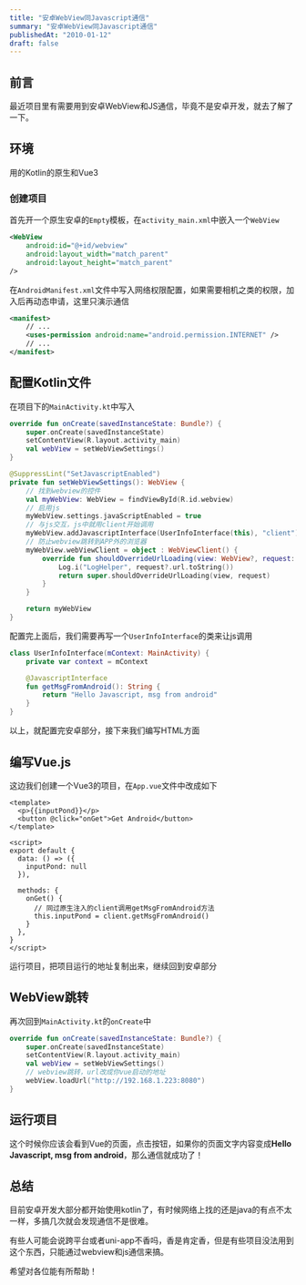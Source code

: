 ```yaml
---
title: "安卓WebView同Javascript通信"
summary: "安卓WebView同Javascript通信"
publishedAt: "2010-01-12"
draft: false
---
```


## 前言
最近项目里有需要用到安卓WebView和JS通信，毕竟不是安卓开发，就去了解了一下。

## 环境
用的Kotlin的原生和Vue3

### 创建项目
首先开一个原生安卓的`Empty`模板，在`activity_main.xml`中嵌入一个`WebView`
```xml
<WebView
    android:id="@+id/webview"
    android:layout_width="match_parent"
    android:layout_height="match_parent"
/>
```
在`AndroidManifest.xml`文件中写入网络权限配置，如果需要相机之类的权限，加入后再动态申请，这里只演示通信
```xml
<manifest>
    // ...
    <uses-permission android:name="android.permission.INTERNET" />
    // ...
</manifest>
```

## 配置Kotlin文件
在项目下的`MainActivity.kt`中写入
```kt
override fun onCreate(savedInstanceState: Bundle?) {
    super.onCreate(savedInstanceState)
    setContentView(R.layout.activity_main)
    val webView = setWebViewSettings()
}

@SuppressLint("SetJavascriptEnabled")
private fun setWebViewSettings(): WebView {
    // 找到webview的控件
    val myWebView: WebView = findViewById(R.id.webview)
    // 启用js
    myWebView.settings.javaScriptEnabled = true
    // 与js交互，js中就用client开始调用
    myWebView.addJavascriptInterface(UserInfoInterface(this), "client")
    // 防止webview跳转到APP外的浏览器
    myWebView.webViewClient = object : WebViewClient() {
        override fun shouldOverrideUrlLoading(view: WebView?, request: WebResourceRequest?): Boolean {
            Log.i("LogHelper", request?.url.toString())
            return super.shouldOverrideUrlLoading(view, request)
        }
    }

    return myWebView
}
```
配置完上面后，我们需要再写一个`UserInfoInterface`的类来让js调用
```kt
class UserInfoInterface(mContext: MainActivity) {
    private var context = mContext

    @JavascriptInterface
    fun getMsgFromAndroid(): String {
        return "Hello Javascript, msg from android"
    }
}
```
以上，就配置完安卓部分，接下来我们编写HTML方面

## 编写Vue.js
这边我们创建一个Vue3的项目，在`App.vue`文件中改成如下
```vue
<template>
  <p>{{inputPond}}</p>
  <button @click="onGet">Get Android</button>
</template>

<script>
export default {
  data: () => ({
    inputPond: null
  }),

  methods: {
    onGet() {
      // 同过原生注入的client调用getMsgFromAndroid方法
      this.inputPond = client.getMsgFromAndroid()
    }
  },
}
</script>
```
运行项目，把项目运行的地址复制出来，继续回到安卓部分

## WebView跳转
再次回到`MainActivity.kt`的`onCreate`中
```kt
override fun onCreate(savedInstanceState: Bundle?) {
    super.onCreate(savedInstanceState)
    setContentView(R.layout.activity_main)
    val webView = setWebViewSettings()
    // webview跳转，url改成你vue启动的地址
    webView.loadUrl("http://192.168.1.223:8080")
}
```

## 运行项目
这个时候你应该会看到Vue的页面，点击按钮，如果你的页面文字内容变成**Hello Javascript, msg from android**，那么通信就成功了！

## 总结
目前安卓开发大部分都开始使用kotlin了，有时候网络上找的还是java的有点不太一样，多搞几次就会发现通信不是很难。

有些人可能会说跨平台或者uni-app不香吗，香是肯定香，但是有些项目没法用到这个东西，只能通过webview和js通信来搞。

希望对各位能有所帮助！
